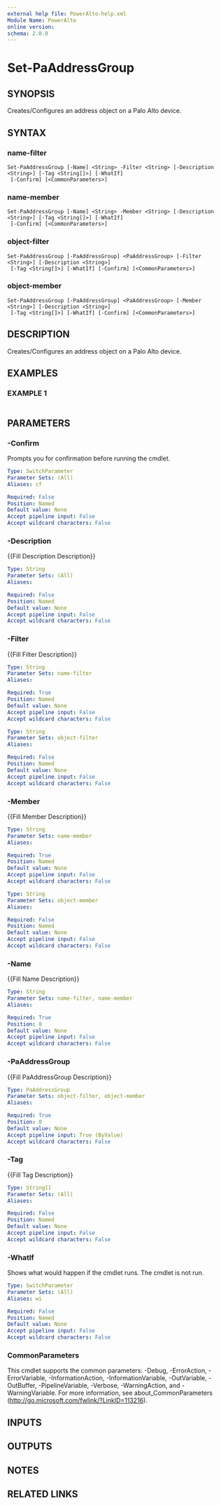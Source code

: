 ```yaml
---
external help file: PowerAlto-help.xml
Module Name: PowerAlto
online version:
schema: 2.0.0
---
```


# Set-PaAddressGroup

## SYNOPSIS
Creates/Configures an address object on a Palo Alto device.

## SYNTAX

### name-filter
```
Set-PaAddressGroup [-Name] <String> -Filter <String> [-Description <String>] [-Tag <String[]>] [-WhatIf]
 [-Confirm] [<CommonParameters>]
```

### name-member
```
Set-PaAddressGroup [-Name] <String> -Member <String> [-Description <String>] [-Tag <String[]>] [-WhatIf]
 [-Confirm] [<CommonParameters>]
```

### object-filter
```
Set-PaAddressGroup [-PaAddressGroup] <PaAddressGroup> [-Filter <String>] [-Description <String>]
 [-Tag <String[]>] [-WhatIf] [-Confirm] [<CommonParameters>]
```

### object-member
```
Set-PaAddressGroup [-PaAddressGroup] <PaAddressGroup> [-Member <String>] [-Description <String>]
 [-Tag <String[]>] [-WhatIf] [-Confirm] [<CommonParameters>]
```

## DESCRIPTION
Creates/Configures an address object on a Palo Alto device.

## EXAMPLES

### EXAMPLE 1
```

```

## PARAMETERS

### -Confirm
Prompts you for confirmation before running the cmdlet.

```yaml
Type: SwitchParameter
Parameter Sets: (All)
Aliases: cf

Required: False
Position: Named
Default value: None
Accept pipeline input: False
Accept wildcard characters: False
```

### -Description
{{Fill Description Description}}

```yaml
Type: String
Parameter Sets: (All)
Aliases:

Required: False
Position: Named
Default value: None
Accept pipeline input: False
Accept wildcard characters: False
```

### -Filter
{{Fill Filter Description}}

```yaml
Type: String
Parameter Sets: name-filter
Aliases:

Required: True
Position: Named
Default value: None
Accept pipeline input: False
Accept wildcard characters: False
```

```yaml
Type: String
Parameter Sets: object-filter
Aliases:

Required: False
Position: Named
Default value: None
Accept pipeline input: False
Accept wildcard characters: False
```

### -Member
{{Fill Member Description}}

```yaml
Type: String
Parameter Sets: name-member
Aliases:

Required: True
Position: Named
Default value: None
Accept pipeline input: False
Accept wildcard characters: False
```

```yaml
Type: String
Parameter Sets: object-member
Aliases:

Required: False
Position: Named
Default value: None
Accept pipeline input: False
Accept wildcard characters: False
```

### -Name
{{Fill Name Description}}

```yaml
Type: String
Parameter Sets: name-filter, name-member
Aliases:

Required: True
Position: 0
Default value: None
Accept pipeline input: False
Accept wildcard characters: False
```

### -PaAddressGroup
{{Fill PaAddressGroup Description}}

```yaml
Type: PaAddressGroup
Parameter Sets: object-filter, object-member
Aliases:

Required: True
Position: 0
Default value: None
Accept pipeline input: True (ByValue)
Accept wildcard characters: False
```

### -Tag
{{Fill Tag Description}}

```yaml
Type: String[]
Parameter Sets: (All)
Aliases:

Required: False
Position: Named
Default value: None
Accept pipeline input: False
Accept wildcard characters: False
```

### -WhatIf
Shows what would happen if the cmdlet runs.
The cmdlet is not run.

```yaml
Type: SwitchParameter
Parameter Sets: (All)
Aliases: wi

Required: False
Position: Named
Default value: None
Accept pipeline input: False
Accept wildcard characters: False
```

### CommonParameters
This cmdlet supports the common parameters: -Debug, -ErrorAction, -ErrorVariable, -InformationAction, -InformationVariable, -OutVariable, -OutBuffer, -PipelineVariable, -Verbose, -WarningAction, and -WarningVariable. For more information, see about_CommonParameters (http://go.microsoft.com/fwlink/?LinkID=113216).

## INPUTS

## OUTPUTS

## NOTES

## RELATED LINKS
